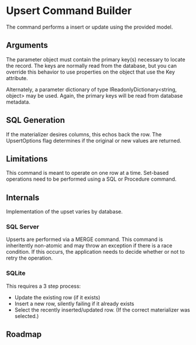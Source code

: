 ﻿# Upsert Command Builder

The command performs a insert or update using the provided model. 

## Arguments

The parameter object must contain the primary key(s) necessary to locate the record. The keys are normally read from the database, but you can override this behavior to use properties on the object that use the Key attribute.

Alternately, a parameter dictionary of type IReadonlyDictionary<string, object> may be used. Again, the primary keys will be read from database metadata.

## SQL Generation

If the materializer desires columns, this echos back the row. The UpsertOptions flag determines if the original or new values are returned.

## Limitations

This command is meant to operate on one row at a time. Set-based operations need to be performed using a SQL or Procedure command.

## Internals

Implementation of the upset varies by database.

### SQL Server

Upserts are performed via a MERGE command. This command is inheritently non-atomic and may throw an exception if there is a race condition. If this occurs, the application needs to decide whether or not to retry the operation.

### SQLite

This requires a 3 step process:

* Update the existing row (if it exists)
* Insert a new row, silently failing if it already exists
* Select the recently inserted/updated row. (If the correct materializer was selected.)

## Roadmap

